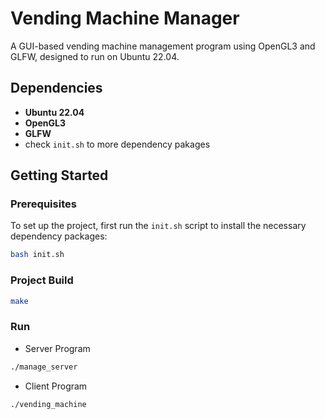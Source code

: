 # Vending Machine Manager

A GUI-based vending machine management program using OpenGL3 and GLFW, designed to run on Ubuntu 22.04.

## Dependencies
- **Ubuntu 22.04**
- **OpenGL3**
- **GLFW**
- check `init.sh` to more dependency pakages

## Getting Started

### Prerequisites

To set up the project, first run the `init.sh` script to install the necessary dependency packages:

```bash
bash init.sh
```

### Project Build
```bash
make
```

### Run
- Server Program
```bash
./manage_server
```
- Client Program
```bash
./vending_machine
```
